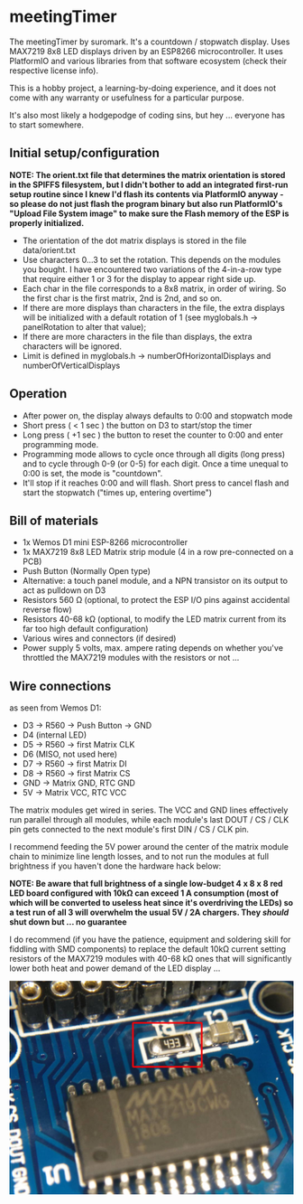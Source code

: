 # meetingTimer

The meetingTimer by suromark. It's a countdown / stopwatch display. Uses MAX7219 8x8 LED displays driven by an ESP8266 microcontroller. It uses PlatformIO and various libraries from that software ecosystem (check their respective license info).

This is a hobby project, a learning-by-doing experience, and it does not come with any warranty or usefulness for a particular purpose.

It's also most likely a hodgepodge of coding sins, but hey ... everyone has to start somewhere.

## Initial setup/configuration

**NOTE: The orient.txt file that determines the matrix orientation is stored in the SPIFFS filesystem, but I didn't bother to add an integrated first-run setup routine since I knew I'd flash its contents via PlatformIO anyway - so please do not just flash the program binary but also run PlatformIO's "Upload File System image" to make sure the Flash memory of the ESP is properly initialized.**

- The orientation of the dot matrix displays is stored in the file data/orient.txt
- Use characters 0...3 to set the rotation. This depends on the modules you bought. I have encountered two variations of the 4-in-a-row type that require either 1 or 3 for the display to appear right side up.
- Each char in the file corresponds to a 8x8 matrix, in order of wiring. So the first char is the first matrix, 2nd is 2nd, and so on. 
- If there are more displays than characters in the file, the extra displays will be initialized with a default rotation of 1 (see myglobals.h -> panelRotation to alter that value);
- If there are more characters in the file than displays, the extra characters will be ignored.
- Limit is defined in myglobals.h -> numberOfHorizontalDisplays and numberOfVerticalDisplays

## Operation

- After power on, the display always defaults to 0:00 and stopwatch mode
- Short press ( < 1 sec ) the button on D3 to start/stop the timer
- Long press ( +1 sec ) the button to reset the counter to 0:00 and enter programming mode.
- Programming mode allows to cycle once through all digits (long press) and to cycle through 0-9 (or 0-5) for each digit. Once a time unequal to 0:00 is set, the mode is "countdown".
- It'll stop if it reaches 0:00 and will flash. Short press to cancel flash and start the stopwatch ("times up, entering overtime")


## Bill of materials

- 1x Wemos D1 mini ESP-8266 microcontroller
- 1x MAX7219 8x8 LED Matrix strip module (4 in a row pre-connected on a PCB)
- Push Button (Normally Open type)
- Alternative: a touch panel module, and a NPN transistor on its output to act as pulldown on D3
- Resistors 560 Ω (optional, to protect the ESP I/O pins against accidental reverse flow)
- Resistors 40-68 kΩ (optional, to modify the LED matrix current from its far too high default configuration)
- Various wires and connectors (if desired)
- Power supply 5 volts, max. ampere rating depends on whether you've throttled the MAX7219 modules with the resistors or not ...  

## Wire connections

as seen from Wemos D1:

- D3 -> R560 -> Push Button -> GND
- D4 (internal LED)
- D5 -> R560 -> first Matrix CLK
- D6 (MISO, not used here)
- D7 -> R560 -> first Matrix DI
- D8 -> R560 -> first Matrix CS
- GND -> Matrix GND, RTC GND
- 5V -> Matrix VCC, RTC VCC

The matrix modules get wired in series. The VCC and GND lines effectively run parallel through all modules, while each module's last DOUT / CS / CLK pin gets connected to the next module's first DIN / CS / CLK pin.

I recommend feeding the 5V power around the center of the matrix module chain to minimize line length losses, and to not run the modules at full brightness if you haven't done the hardware hack below:

**NOTE: Be aware that full brightness of a single low-budget 4 x 8 x 8 red LED board configured with 10kΩ can exceed 1 A consumption (most of which will be converted to useless heat since it's overdriving the LEDs) so a test run of all 3 will overwhelm the usual 5V / 2A chargers. They *should* shut down but ... no guarantee**

I do recommend (if you have the patience, equipment and soldering skill for fiddling with SMD components) to replace the default 10kΩ current setting resistors of the MAX7219 modules with 40-68 kΩ ones that will significantly lower both heat and power demand of the LED display ...

![Replaced resistor](/docs/img/2019-09-29_181650_IMG_web.jpg)
